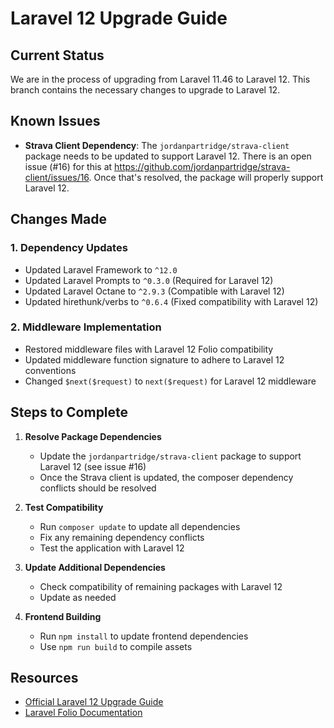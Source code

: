 # Laravel 12 Upgrade Guide

## Current Status

We are in the process of upgrading from Laravel 11.46 to Laravel 12. This branch contains the necessary changes to upgrade to Laravel 12.

## Known Issues

- **Strava Client Dependency**: The `jordanpartridge/strava-client` package needs to be updated to support Laravel 12. There is an open issue (#16) for this at https://github.com/jordanpartridge/strava-client/issues/16. Once that's resolved, the package will properly support Laravel 12.

## Changes Made

### 1. Dependency Updates

- Updated Laravel Framework to `^12.0`
- Updated Laravel Prompts to `^0.3.0` (Required for Laravel 12)
- Updated Laravel Octane to `^2.9.3` (Compatible with Laravel 12)
- Updated hirethunk/verbs to `^0.6.4` (Fixed compatibility with Laravel 12)

### 2. Middleware Implementation

- Restored middleware files with Laravel 12 Folio compatibility
- Updated middleware function signature to adhere to Laravel 12 conventions
- Changed `$next($request)` to `next($request)` for Laravel 12 middleware

## Steps to Complete

1. **Resolve Package Dependencies**
   - Update the `jordanpartridge/strava-client` package to support Laravel 12 (see issue #16)
   - Once the Strava client is updated, the composer dependency conflicts should be resolved

2. **Test Compatibility**
   - Run `composer update` to update all dependencies
   - Fix any remaining dependency conflicts
   - Test the application with Laravel 12

3. **Update Additional Dependencies**
   - Check compatibility of remaining packages with Laravel 12
   - Update as needed

3. **Frontend Building**
   - Run `npm install` to update frontend dependencies
   - Use `npm run build` to compile assets

## Resources

- [Official Laravel 12 Upgrade Guide](https://laravel.com/docs/12.x/upgrade)
- [Laravel Folio Documentation](https://laravel.com/docs/12.x/folio)